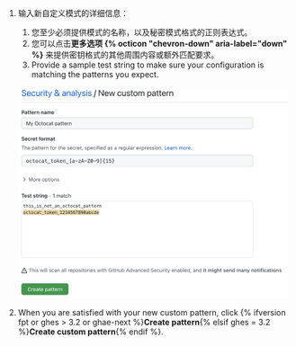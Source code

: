 1. 输入新自定义模式的详细信息：
   1. 您至少必须提供模式的名称，以及秘密模式格式的正则表达式。
   1. 您可以点击**更多选项 {% octicon "chevron-down" aria-label="down" %}** 来提供密钥格式的其他周围内容或额外匹配要求。
   1. Provide a sample test string to make sure your configuration is matching the patterns you expect.

   ![创建自定义 {% data variables.product.prodname_secret_scanning %} 模式表](/assets/images/help/repository/secret-scanning-create-custom-pattern.png)
1. When you are satisfied with your new custom pattern, click {% ifversion fpt or ghes > 3.2 or ghae-next %}**Create pattern**{% elsif ghes = 3.2 %}**Create custom pattern**{% endif %}.
